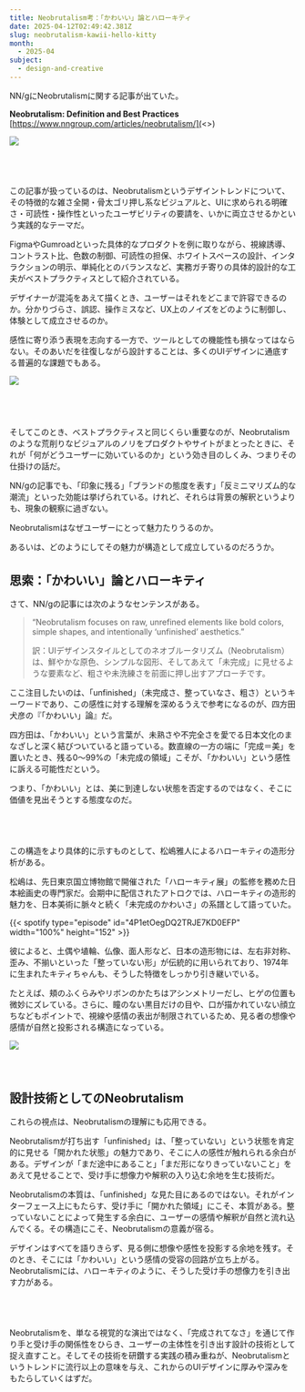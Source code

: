 ```yaml
---
title: Neobrutalism考：「かわいい」論とハローキティ
date: 2025-04-12T02:49:42.381Z
slug: neobrutalism-kawii-hello-kitty
month:
  - 2025-04
subject:
  - design-and-creative
---
```

NN/gにNeobrutalismに関する記事が出ていた。

**Neobrutalism: Definition and Best Practices**\
[https://www.nngroup.com/articles/neobrutalism/](<>)

![](/images/diary/neobrutalism-kawii-hello-kitty/21.png)

###### ﻿

この記事が扱っているのは、Neobrutalismというデザイントレンドについて、その特徴的な雑さ全開・骨太ゴリ押し系なビジュアルと、UIに求められる明確さ・可読性・操作性といったユーザビリティの要請を、いかに両立させるかという実践的なテーマだ。

FigmaやGumroadといった具体的なプロダクトを例に取りながら、視線誘導、コントラスト比、色数の制御、可読性の担保、ホワイトスペースの設計、インタラクションの明示、単純化とのバランスなど、実務ガチ寄りの具体的設計的な工夫がベストプラクティスとして紹介されている。

デザイナーが混沌をあえて描くとき、ユーザーはそれをどこまで許容できるのか。分かりづらさ、誤認、操作ミスなど、UX上のノイズをどのように制御し、体験として成立させるのか。

感性に寄り添う表現を志向する一方で、ツールとしての機能性も損なってはならない。そのあいだを往復しながら設計することは、多くのUIデザインに通底する普遍的な課題でもある。

![](/images/diary/neobrutalism-kawii-hello-kitty/22.png)

###### 　﻿

そしてこのとき、ベストプラクティスと同じくらい重要なのが、Neobrutalismのような荒削りなビジュアルのノリをプロダクトやサイトがまとったときに、それが「何がどうユーザーに効いているのか」という効き目のしくみ、つまりその仕掛けの話だ。

NN/gの記事でも、「印象に残る」「ブランドの態度を表す」「反ミニマリズム的な潮流」といった効能は挙げられている。けれど、それらは背景の解釈というよりも、現象の観察に過ぎない。

Neobrutalismはなぜユーザーにとって魅力たりうるのか。

あるいは、どのようにしてその魅力が構造として成立しているのだろうか。

######  

## 思索：「かわいい」論とハローキティ

さて、NN/gの記事には次のようなセンテンスがある。

> “Neobrutalism focuses on raw, unrefined elements like bold colors, simple shapes, and intentionally ‘unfinished’ aesthetics.”
>
> 訳：UIデザインスタイルとしてのネオブルータリズム（Neobrutalism）は、鮮やかな原色、シンプルな図形、そしてあえて「未完成」に見せるような要素など、粗さや未洗練さを前面に押し出すアプローチです。

ここ注目したいのは、「unfinished」（未完成さ、整っていなさ、粗さ）というキーワードであり、この感性に対する理解を深めるうえで参考になるのが、四方田犬彦の『「かわいい」論』だ。

四方田は、「かわいい」という言葉が、未熟さや不完全さを愛でる日本文化のまなざしと深く結びついていると語っている。数直線の一方の端に「完成＝美」を置いたとき、残る0〜99%の「未完成の領域」こそが、「かわいい」という感性に訴える可能性だという。

つまり、「かわいい」とは、美に到達しない状態を否定するのではなく、そこに価値を見出そうとする態度なのだ。

###### ﻿

この構造をより具体的に示すものとして、松嶋雅人によるハローキティの造形分析がある。

松嶋は、先日東京国立博物館で開催された「ハローキティ展」の監修を務めた日本絵画史の専門家だ。会期中に配信されたアトロクでは、ハローキティの造形的魅力を、日本美術に脈々と続く「未完成のかわいさ」の系譜として語っていた。

{{< spotify type="episode" id="4P1etOegDQ2TRJE7KD0EFP" width="100%" height="152" >}}

彼によると、土偶や埴輪、仏像、面人形など、日本の造形物には、左右非対称、歪み、不揃いといった「整っていない形」が伝統的に用いられており、1974年に生まれたキティちゃんも、そうした特徴をしっかり引き継いでいる。

たとえば、頬のふくらみやリボンのかたちはアシンメトリーだし、ヒゲの位置も微妙にズレている。さらに、瞳のない黒目だけの目や、口が描かれていない顔立ちなどもポイントで、視線や感情の表出が制限されているため、見る者の想像や感情が自然と投影される構造になっている。

![](/images/diary/neobrutalism-kawii-hello-kitty/20.png)

###### ﻿ ﻿

## 設計技術としてのNeobrutalism

これらの視点は、Neobrutalismの理解にも応用できる。

Neobrutalismが打ち出す「unfinished」は、「整っていない」という状態を肯定的に見せる「開かれた状態」の魅力であり、そこに人の感性が触れられる余白がある。デザインが「まだ途中にあること」「まだ形になりきっていないこと」をあえて見せることで、受け手に想像力や解釈の入り込む余地を生む技術だ。

Neobrutalismの本質は、「unfinished」な見た目にあるのではない。それがインターフェース上にもたらす、受け手に「開かれた領域」にこそ、本質がある。整っていないことによって発生する余白に、ユーザーの感情や解釈が自然と流れ込んでくる。その構造にこそ、Neobrutalismの意義が宿る。

デザインはすべてを語りきらず、見る側に想像や感性を投影する余地を残す。そのとき、そこには「かわいい」という感情の受容の回路が立ち上がる。Neobrutalismには、ハローキティのように、そうした受け手の想像力を引き出す力がある。

###### ﻿

Neobrutalismを、単なる視覚的な演出ではなく、「完成されてなさ」を通じて作り手と受け手の関係性をひらき、ユーザーの主体性を引き出す設計の技術として捉え直すこと。そしてその技術を研鑽する実践の積み重ねが、Neobrutalismというトレンドに流行以上の意味を与え、これからのUIデザインに厚みや深みをもたらしていくはずだ。